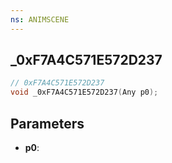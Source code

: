 ```yaml
---
ns: ANIMSCENE
---
```

## _0xF7A4C571E572D237

```c
// 0xF7A4C571E572D237
void _0xF7A4C571E572D237(Any p0);
```

## Parameters
* **p0**:
